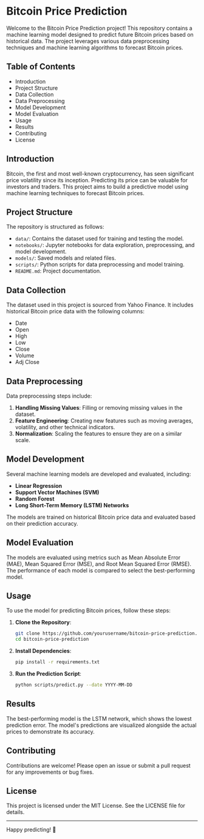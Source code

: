 # Bitcoin Price Prediction

Welcome to the Bitcoin Price Prediction project! This repository contains a machine learning model designed to predict future Bitcoin prices based on historical data. The project leverages various data preprocessing techniques and machine learning algorithms to forecast Bitcoin prices.

## Table of Contents
- Introduction
- Project Structure
- Data Collection
- Data Preprocessing
- Model Development
- Model Evaluation
- Usage
- Results
- Contributing
- License

## Introduction
Bitcoin, the first and most well-known cryptocurrency, has seen significant price volatility since its inception. Predicting its price can be valuable for investors and traders. This project aims to build a predictive model using machine learning techniques to forecast Bitcoin prices.

## Project Structure
The repository is structured as follows:
- `data/`: Contains the dataset used for training and testing the model.
- `notebooks/`: Jupyter notebooks for data exploration, preprocessing, and model development.
- `models/`: Saved models and related files.
- `scripts/`: Python scripts for data preprocessing and model training.
- `README.md`: Project documentation.

## Data Collection
The dataset used in this project is sourced from Yahoo Finance. It includes historical Bitcoin price data with the following columns:
- Date
- Open
- High
- Low
- Close
- Volume
- Adj Close

## Data Preprocessing
Data preprocessing steps include:
1. **Handling Missing Values**: Filling or removing missing values in the dataset.
2. **Feature Engineering**: Creating new features such as moving averages, volatility, and other technical indicators.
3. **Normalization**: Scaling the features to ensure they are on a similar scale.

## Model Development
Several machine learning models are developed and evaluated, including:
- **Linear Regression**
- **Support Vector Machines (SVM)**
- **Random Forest**
- **Long Short-Term Memory (LSTM) Networks**

The models are trained on historical Bitcoin price data and evaluated based on their prediction accuracy.

## Model Evaluation
The models are evaluated using metrics such as Mean Absolute Error (MAE), Mean Squared Error (MSE), and Root Mean Squared Error (RMSE). The performance of each model is compared to select the best-performing model.

## Usage
To use the model for predicting Bitcoin prices, follow these steps:
1. **Clone the Repository**:
    ```bash
    git clone https://github.com/yourusername/bitcoin-price-prediction.git
    cd bitcoin-price-prediction
    ```
2. **Install Dependencies**:
    ```bash
    pip install -r requirements.txt
    ```
3. **Run the Prediction Script**:
    ```bash
    python scripts/predict.py --date YYYY-MM-DD
    ```

## Results
The best-performing model is the LSTM network, which shows the lowest prediction error. The model's predictions are visualized alongside the actual prices to demonstrate its accuracy.

## Contributing
Contributions are welcome! Please open an issue or submit a pull request for any improvements or bug fixes.

## License
This project is licensed under the MIT License. See the LICENSE file for details.

---

Happy predicting! 🚀
